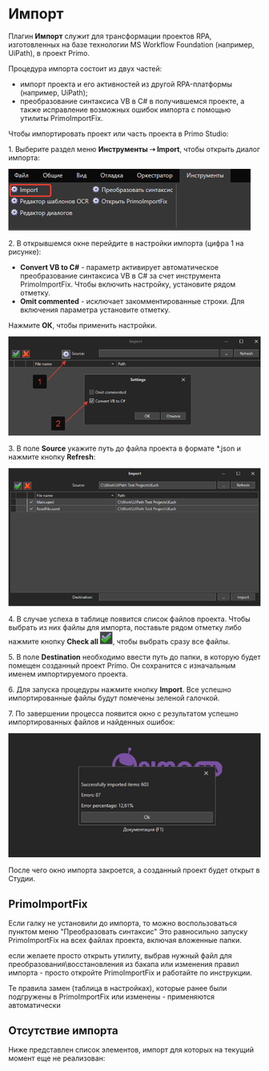 # Импорт

Плагин **Импорт** служит для трансформации проектов RPA, изготовленных на базе технологии MS Workflow Foundation (например, UiPath), в проект Primo. 

Процедура импорта состоит из двух частей: 
* импорт проекта и его активностей из другой RPA-платформы (например, UiPath);
* преобразование синтаксиса VB в C# в получившемся проекте, а также исправление возможных ошибок импорта с помощью утилиты PrimoImportFix.

Чтобы импортировать проект или часть проекта в Primo Studio: 

1\. Выберите раздел меню **Инструменты ➝ Import**, чтобы открыть диалог импорта: 

![](<../../.gitbook/assets/tools-import.png>)

2\. В открывшемся окне перейдите в настройки импорта (цифра 1 на рисунке): 
   * **Convert VB to C#** - параметр активирует автоматическое преобразование синтаксиса VB в C# за счет инструмента PrimoImportFix. Чтобы включить настройку, установите рядом отметку. 
   * **Omit commented** - исключает закомментированные строки. Для включения параметра установите отметку.

Нажмите **ОК**, чтобы применить настройки.

 ![](<../../.gitbook/assets/импорт, настройки.png>) 

3\. В поле **Source** укажите путь до файла проекта в формате \*.json и нажмите кнопку **Refresh**:

![](<../../.gitbook/assets/image (347).png>)

4\. В случае успеха в таблице появится список файлов проекта. Чтобы выбрать из них файлы для импорта, поставьте рядом отметку либо нажмите кнопку **Check all** ![](<../../.gitbook/assets/import-check-all.png>), чтобы выбрать сразу все файлы. 

5\. В поле **Destination** необходимо ввести путь до папки, в которую будет помещен созданный проект Primo. Он сохранится с изначальным именем импортируемого проекта. 

6\. Для запуска процедуры нажмите кнопку **Import**. Все успешно импортированные файлы будут помечены зеленой галочкой. 

7\. По завершении процесса появится окно с результатом успешно импортированных файлов и найденных ошибок:

![](<../../.gitbook/assets/диалог-импорт.png>)

После чего окно импорта закроется, а созданный проект будет открыт в Студии.


## PrimoImportFix

Если галку не установили до импорта, то можно воспользоваться пунктом меню "Преобразовать синтаксис"
Это равносильно запуску PrimoImportFix на всех файлах проекта, включая вложенные папки.

если желаете просто открыть утилиту, выбрав нужный файл для преобразования\восстановления из бакапа или изменения правил импорта - просто откройте PrimoImportFix и работайте по инструкции.

Те правила замен (таблица в настройках), которые ранее были подгружены в PrimoImportFix или изменены - применяются автоматически


## Отсутствие импорта
Ниже представлен список элементов, импорт для которых на текущий момент еще не реализован:


